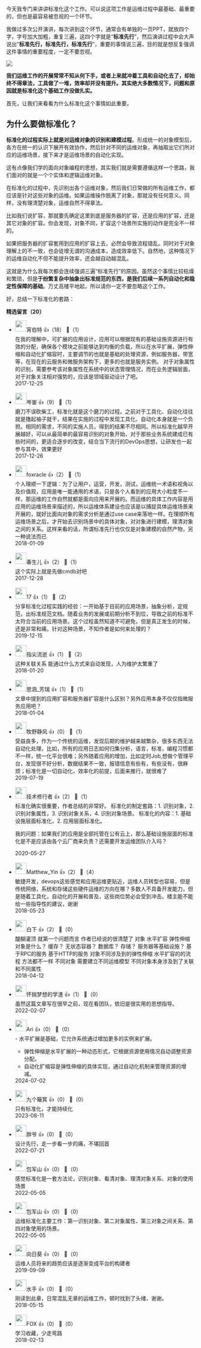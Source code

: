 今天我专门来讲讲标准化这个工作。可以说这项工作是运维过程中最基础、最重要的，但也是最容易被忽视的一个环节。

我做过多次公开演讲，每次讲到这个环节，通常会有单独的一页PPT，就放四个字，字号加大加粗，重复三遍，这四个字就是“**标准先行**”，然后演讲过程中会大声说出“**标准先行，标准先行，标准先行**”，重要的事情说三遍，目的就是想反复强调这件事情的重要程度，一定不要忽视。

![](https://static001.geekbang.org/resource/image/0c/13/0cfd49cae5cf02689bb7167aae972c13.jpg?wh=1280%2A720)

**我们运维工作的开展常常不知从何下手，或者上来就冲着工具和自动化去了，却始终不得章法，工具做了一堆，效率却并没有提升。其实绝大多数情况下，问题和原因就是标准化这个基础工作没做扎实。**

首先，让我们来看看为什么标准化这个事情如此重要。

## 为什么要做标准化？

**标准化的过程实际上就是对运维对象的识别和建模过程**。形成统一的对象模型后，各方在统一的认识下展开有效协作，然后针对不同的运维对象，再抽取出它们所对应的运维场景，接下来才是运维场景的自动化实现。

这有点像我们学的面向对象编程的思想，其实我们就是需要遵循这样一个思路，我们面对的就是一个个实体和逻辑运维对象。

在标准化的过程中，先识别出各个运维对象，然后我们日常做的所有运维工作，都应该是针对这些对象的运维。如果运维操作脱离了对象，那就没有任何意义。同样，没有理清楚对象，运维自然不得章法。

比如我们说扩容，那就要先确定这里到底是服务器的扩容，还是应用的扩容，还是其它对象的扩容。你会发现，对象不同，扩容这个场景所实施的动作是完全不一样的。

如果把服务器的扩容套用到应用的扩容上去，必然会导致流程错乱。同时对于对象理解上的不一致，也会徒增无谓的沟通成本，造成效率低下。自然地，这种情况下的运维自动化不但不能提升效率，还会越自动越混乱。

这就是为什么我每次都会连续强调三遍“标准先行”的原因。虽然这个事情比较枯燥和繁琐，但是**于纷繁复杂中抽象出标准规范的东西，是我们后续一系列自动化和稳定性保障的基础**。万丈高楼平地起，所以请你一定不要忽略这个工作。

好，总结一下标准化的套路：
<div><strong>精选留言（20）</strong></div><ul>
<li><img src="https://static001.geekbang.org/account/avatar/00/0f/bf/03/9e5c2259.jpg" width="30px"><span>宵伯特</span> 👍（18） 💬（1）<div>在我的理解中，可扩展的应用设计，应用可以根据现有的基础设施资源进行有效的分配，确保各个模块之前能够达到均衡的负载，所以在水平扩展，弹性伸缩和自动化扩缩容时，主要调节的也就是基础的处理资源，例如服务器，带宽等，在现在的云服务和微服务架构下，更多的也就是服务实例。
对于对象属性的识别，需要参考该对象属性在系统中的状态管理情况，而在业务逻辑层面，对于对象关注相对强势的，应该是领域驱动设计了吧。</div>2017-12-25</li><br/><li><img src="https://static001.geekbang.org/account/avatar/00/0f/c3/92/9df49838.jpg" width="30px"><span>岑崟</span> 👍（9） 💬（1）<div>磨刀不误砍柴工，标准化就是这个磨刀的过程。之前对于工具化、自动化往往就是撸起袖子就干，结果在实施的过程中发现工具化、自动化本身就是一个负担。相同的需求，不同的实施人员，得到的结果不尽相同。所以标准化越早开展越好，可以从最简单的最容易识别的对象开始，对于那些业务系统建成已有些时间的，更适合逐步的改变，结合当下流行的DevOps思想，让研发也一起参与其中，效果更好</div>2017-12-26</li><br/><li><img src="https://static001.geekbang.org/account/avatar/00/0f/eb/14/b6929253.jpg" width="30px"><span>foxracle</span> 👍（2） 💬（1）<div>个人理顺一下逻辑：为了让用户，运营，开发，测试，运维统一术语和视角以及价值观，应用是唯一能通用的术语，只是各个人看到的应用大小粒度不一样，那运维的工作自然就都是面向应用来开展的。而运维的具体工作内容是用应用的运维场景来描述的，所以运维体系建设也应该是以捕捉具体运维场景来开展的，就好比面向对象的需求分析是通过use case来落地一样。在理顺所有运维场景之后，才开始去识别场景中的具体对象，对对象进行建模，理清对象之间的关系。这样来看的话，所谓标准先行也仅仅是对象建模的自然产物，另一种说法而已</div>2018-01-09</li><br/><li><img src="https://static001.geekbang.org/account/avatar/00/0f/cc/7d/d1a82cf3.jpg" width="30px"><span>春生儿</span> 👍（2） 💬（1）<div>这个实际上就是先做cmdb对吧</div>2017-12-28</li><br/><li><img src="https://static001.geekbang.org/account/avatar/00/17/ab/f3/4f8a5cd7.jpg" width="30px"><span>17</span> 👍（1） 💬（2）<div>分享标准化过程实践的经验：一开始基于目前的应用场景，抽象分析，定规范，出标准规范文档。随着业务的发展或前期分析不到位，导致之前的标准不太符合当前的应用场景。这个过程虽然知道不可避免，但是真正发生的时候，还是非常和痛。针对这种场景，不知作者是如何来处理的？</div>2019-12-15</li><br/><li><img src="https://static001.geekbang.org/account/avatar/00/0f/57/45/c418ea5c.jpg" width="30px"><span>指尖流逝</span> 👍（1） 💬（2）<div>这种关联关系 能通过什么方式来自动发现，人为维护太繁重了</div>2018-01-20</li><br/><li><img src="https://static001.geekbang.org/account/avatar/00/0f/8c/f6/ea6b30c9.jpg" width="30px"><span>思涵_芳瑞</span> 👍（1） 💬（1）<div>文章中提到的应用扩容和服务器扩容是什么区别？另外应用本身不仅仅指微服务应用吧？</div>2018-01-04</li><br/><li><img src="https://static001.geekbang.org/account/avatar/00/14/03/8d/38a98dc6.jpg" width="30px"><span>牧野静风</span> 👍（0） 💬（1）<div>受益良多，作为一个传统的运维，发现后期的维护越来越繁杂，很多东西无法自动化处理，比如，所有的应用日志如何归集分析，语言，标准，编程习惯都不一样，统一化平台很难；另外随着应用的增加，比如定时Job,想做个管理平台，发现很不好分析，数据结果不一致，报错信息有些有，有些没有，很麻烦；标准化是一切自动化，效率化的前提，后面来推行，就很难了</div>2019-07-19</li><br/><li><img src="https://static001.geekbang.org/account/avatar/00/0f/75/9b/611e74ab.jpg" width="30px"><span>技术修行者</span> 👍（2） 💬（1）<div>标准化确实很重要，作者总结的非常好。
标准化的制定套路：1. 识别对象，2. 识别对象属性，3. 识别对象关系，4. 识别对象场景。
标准化的内容：1. 基础设施层面标准化，2. 应用层面标准化。

我的问题：如果我们的应用是全部托管在公有云上，那么基础设施层面的标准化是不是应该由各个云厂商来负责？还需要开发运维团队介入吗？</div>2020-05-27</li><br/><li><img src="https://static001.geekbang.org/account/avatar/00/10/d1/9f/537f95bb.jpg" width="30px"><span>Matthew_Yin</span> 👍（2） 💬（4）<div>敏捷开发，devops这些感觉和应用运维更贴近，运维人员转型也容易，但是传统网络，系统和存储这些硬件运维的方向在哪？多数人不具备开发能力，但是随着工具化，自动化的开展和普及，这些岗位势必会受到冲击。楼主能不能给一些指导性的建议，谢谢</div>2018-05-23</li><br/><li><img src="https://static001.geekbang.org/account/avatar/00/10/8e/e5/791d0f5e.jpg" width="30px"><span>白下</span> 👍（2） 💬（0）<div>醍醐灌顶
就第一个问题而言 作者已经说的很清楚了 对象
水平扩容 弹性伸缩对象是什么？
缓存？
无状态容器？
数据库？
存储？
服务器等基础设施？
基于RPC的服务
基于HTTP的服务
对象不同涉及到的弹性伸缩 水平扩容的的流程 方法都不一样
不同对象 需要建立不同运维模型
不同对象本身涉及到了关联和不同属性</div>2018-04-12</li><br/><li><img src="https://static001.geekbang.org/account/avatar/00/1d/3f/0d/1e8dbb2c.jpg" width="30px"><span>怀揣梦想的学渣</span> 👍（1） 💬（0）<div>虽然这篇文章写在很早之前，现在看团队，依旧是很实用的思想指导。</div>2022-02-07</li><br/><li><img src="https://static001.geekbang.org/account/avatar/00/26/85/25/53765783.jpg" width="30px"><span>Ari</span> 👍（0） 💬（0）<div>- 水平扩展是基础，它允许系统通过增加更多的实例来扩展。
- 弹性伸缩是水平扩展的一种动态形式，它根据资源使用情况自动调整资源分配。
- 自动化扩缩容是弹性伸缩的具体实现，通过自动化机制来管理资源的增减。</div>2024-07-02</li><br/><li><img src="https://static001.geekbang.org/account/avatar/00/16/6e/14/6af51a34.jpg" width="30px"><span>九个簸箕</span> 👍（0） 💬（0）<div>只有标准化，才能持续化</div>2023-08-11</li><br/><li><img src="https://static001.geekbang.org/account/avatar/00/20/12/1c/b6600668.jpg" width="30px"><span>胖爷</span> 👍（0） 💬（0）<div>设计先行，走一步看一步的痛，不堪回首</div>2022-07-21</li><br/><li><img src="" width="30px"><span>包军山</span> 👍（0） 💬（0）<div>感觉标准化是一套方法论，识别对象、看清对象、理清对象关系、对象的使用场景</div>2022-05-05</li><br/><li><img src="" width="30px"><span>包军山</span> 👍（0） 💬（0）<div>运维标准化主要工作：第一识别对象、第二对象属性、第三对象之间关系、第四对象使用的场景。</div>2022-05-05</li><br/><li><img src="https://static001.geekbang.org/account/avatar/00/14/87/77/b07d0806.jpg" width="30px"><span>向日葵</span> 👍（0） 💬（0）<div>运维人员将来的趋势应该是逐渐变成平台的构建者</div>2019-09-09</li><br/><li><img src="http://thirdwx.qlogo.cn/mmopen/vi_32/Q0j4TwGTfTJ45FTjX8enVh38AeBjDVMibe68cBHpPjLjyqPBZYrCs9yUJ7zwDia397sP1Uw2rV3s5ickTiaLf15fkQ/132" width="30px"><span>水手</span> 👍（0） 💬（0）<div>刚读到此章，日常混乱无章的运维工作，顿时找到了头绪，谢谢。</div>2018-05-15</li><br/><li><img src="https://static001.geekbang.org/account/avatar/00/10/12/92/5794d852.jpg" width="30px"><span>FOX</span> 👍（0） 💬（0）<div>学习收藏，少走弯路</div>2018-02-13</li><br/>
</ul>